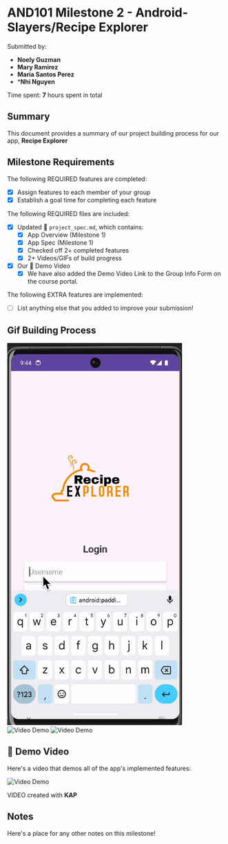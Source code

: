 # AND101 Milestone 2 - **Android-Slayers/Recipe Explorer**

Submitted by:
- **Noely Guzman**
- **Mary Ramirez**
- **Maria Santos Perez**
- ***Nhi Nguyen**

Time spent: **7** hours spent in total

## Summary

This document provides a summary of our project building process for our app, **Recipe Explorer**

## Milestone Requirements

<!-- Please be sure to change the [ ] to [x] for any features you completed.  If a feature is not checked [x], you might miss the points for that item! -->

The following REQUIRED features are completed:

- [X] Assign features to each member of your group
- [X] Establish a goal time for completing each feature

The following REQUIRED files are included:

- [X] Updated 📄 `project_spec.md`, which contains:
  - [X] App Overview (Milestone 1)
  - [X] App Spec (Milestone 1)
  - [X] Checked off 2+ completed features
  - [X] 2+ Videos/GIFs of build progress

- [X] Our 🎥 Demo Video
  - [X] We have also added the Demo Video Link to the Group Info Form on the course portal.

The following EXTRA features are implemented:

- [ ] List anything else that you added to improve your submission!

##  Gif Building Process
<img src='bp3.gif' title='Video Demo' width='' alt='Video Demo' />
<img src='bp1.gif' title='Video Demo' width='' alt='Video Demo' />
<img src='bp2.gif' title='Video Demo' width='' alt='Video Demo' />


## 🎥 Demo Video

Here's a video that demos all of the app's implemented features:

<img src='demoappgif.gif' title='Video Demo' width='' alt='Video Demo' />

VIDEO created with **KAP**

## Notes

Here's a place for any other notes on this milestone!
